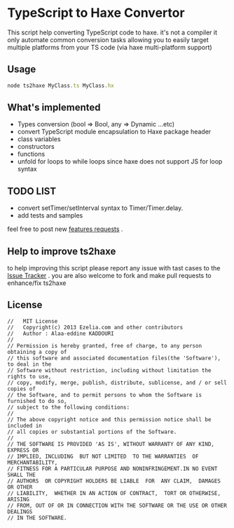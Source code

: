 TypeScript to Haxe Convertor
===========================
This script help converting TypeScript code to haxe.
it's not a compiler it only automate common conversion tasks allowing you to easily target multiple platforms from your TS code (via haxe multi-platform support)

Usage
---------------------

```js
node ts2haxe MyClass.ts MyClass.hx
```

What's implemented
------------------

* Types conversion (bool => Bool, any => Dynamic ...etc)
* convert TypeScript module encapsulation to Haxe package header
* class variables
* constructors
* functions
* unfold for loops to while loops since haxe does not support JS for loop syntax


TODO LIST
---------

* convert setTimer/setInterval syntax to Timer/Timer.delay.
* add tests and samples

feel free to post new [features requests](https://github.com/Ezelia/ts2haxe/issues) .


Help to improve ts2haxe
-----------------------

to help improving this script please report any issue with tast cases to the [Issue Tracker](https://github.com/Ezelia/ts2haxe/issues) .
you are also welcome to fork and make pull requests to enhance/fix ts2haxe


License
-------
```
//   MIT License
//   Copyright(c) 2013 Ezelia.com and other contributors
//   Author : Alaa-eddine KADDOURI 
//
// Permission is hereby granted, free of charge, to any person obtaining a copy of 
// this software and associated documentation files(the 'Software'), to deal in the 
// Software without restriction, including without limitation the rights to use, 
// copy, modify, merge, publish, distribute, sublicense, and / or sell copies of 
// the Software, and to permit persons to whom the Software is furnished to do so, 
// subject to the following conditions:
//
// The above copyright notice and this permission notice shall be included in 
// all copies or substantial portions of the Software.
//
// THE SOFTWARE IS PROVIDED 'AS IS', WITHOUT WARRANTY OF ANY KIND, EXPRESS OR 
// IMPLIED, INCLUDING  BUT NOT LIMITED  TO THE WARRANTIES  OF MERCHANTABILITY, 
// FITNESS FOR A PARTICULAR PURPOSE AND NONINFRINGEMENT.IN NO EVENT SHALL THE 
// AUTHORS  OR COPYRIGHT HOLDERS BE LIABLE  FOR  ANY CLAIM,  DAMAGES OR OTHER 
// LIABILITY,  WHETHER IN AN ACTION OF CONTRACT,  TORT OR OTHERWISE,  ARISING 
// FROM, OUT OF OR IN CONNECTION WITH THE SOFTWARE OR THE USE OR OTHER DEALINGS 
// IN THE SOFTWARE.
```